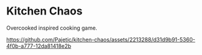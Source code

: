 # Kitchen Chaos
Overcooked inspired cooking game.

https://github.com/Pajetic/kitchen-chaos/assets/2213288/d31d9b91-5360-4f0b-a777-12da81418e2b

